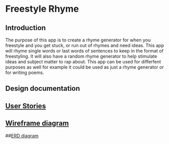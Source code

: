 # Freestyle Rhyme

## Introduction
 
The purpose of this app is to create a rhyme generator for when you freestyle and you get stuck, or run out of rhymes and need ideas. This app will rhyme single words or last words of sentences to keep in the format of freestyling. It will also have a random rhyme generator to help stimulate ideas and subject matter to rap about. This app can be used for differfent purposes as well for example it could be used as just a rhyme generator or for writing poems.

## Design documentation

## [User Stories](user-stories.md)


## [Wireframe diagram](wireframe.md)


##[ERD diagram](erd.md)